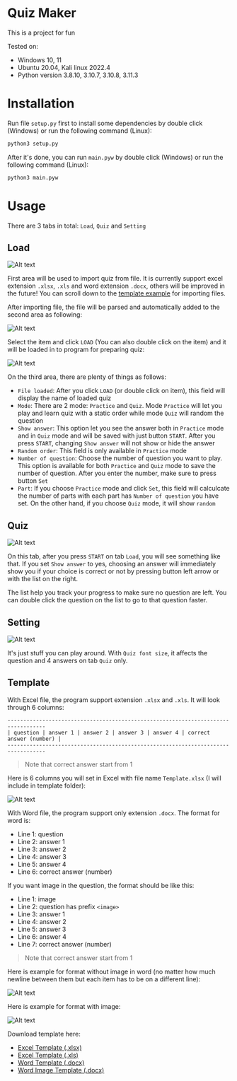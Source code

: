 # Quiz Maker

This is a project for fun

Tested on:
- Windows 10, 11
- Ubuntu 20.04, Kali linux 2022.4
- Python version 3.8.10, 3.10.7, 3.10.8, 3.11.3

# Installation

Run file `setup.py` first to install some dependencies by double click (Windows) or run the following command (Linux):

```python
python3 setup.py
```

After it's done, you can run `main.pyw` by double click (Windows) or run the following command (Linux):

```python
python3 main.pyw
```

# Usage

There are 3 tabs in total: `Load`, `Quiz` and `Setting`

## Load

![Alt text](images/tab-load.png)

First area will be used to import quiz from file. It is currently support excel extension `.xlsx`, `.xls` and word extension `.docx`, others will be improved in the future! You can scroll down to the [template example](#template) for importing files.

After importing file, the file will be parsed and automatically added to the second area as following:

![Alt text](images/after-import.png)

Select the item and click `LOAD` (You can also double click on the item) and it will be loaded in to program for preparing quiz:

![Alt text](images/after-load.png)

On the third area, there are plenty of things as follows:

- `File loaded`: After you click `LOAD` (or double click on item), this field will display the name of loaded quiz
- `Mode`: There are 2 mode: `Practice` and `Quiz`. Mode `Practice` will let you play and learn quiz with a static order while mode `Quiz` will random the question
- `Show answer`: This option let you see the answer both in `Practice` mode and in `Quiz` mode and will be saved with just button `START`. After you press `START`, changing `Show answer` will not show or hide the answer
- `Random order`: This field is only available in `Practice` mode
- `Number of question`: Choose the number of question you want to play. This option is available for both `Practice` and `Quiz` mode to save the number of question. After you enter the number, make sure to press button `Set`
- `Part`: If you choose `Practice` mode and click `Set`, this field will calculcate the number of parts with each part has `Number of question` you have set. On the other hand, if you choose `Quiz` mode, it will show `random`

## Quiz

![Alt text](images/quiz-tab.png)

On this tab, after you press `START` on tab `Load`, you will see something like that. If you set `Show answer` to yes, choosing an answer will immediately show you if your choice is correct or not by pressing button left arrow or with the list on the right.

The list help you track your progress to make sure no question are left. You can double click the question on the list to go to that question faster.

## Setting

![Alt text](images/tab-setting.png)

It's just stuff you can play around. With `Quiz font size`, it affects the question and 4 answers on tab `Quiz` only.

## Template

With Excel file, the program support extension `.xlsx` and `.xls`. It will look through 6 columns:

```
----------------------------------------------------------------------------------
| question | answer 1 | answer 2 | answer 3 | answer 4 | correct answer (number) |
----------------------------------------------------------------------------------
```

> Note that correct answer start from 1

Here is 6 columns you will set in Excel with file name `Template.xlsx` (I will include in template folder):

![Alt text](images/excel-template.png)

With Word file, the program support only extension `.docx`. The format for word is:

- Line 1: question
- Line 2: answer 1
- Line 3: answer 2
- Line 4: answer 3
- Line 5: answer 4
- Line 6: correct answer (number)

If you want image in the question, the format should be like this:

- Line 1: image
- Line 2: question has prefix `<image>`
- Line 3: answer 1
- Line 4: answer 2
- Line 5: answer 3
- Line 6: answer 4
- Line 7: correct answer (number)

> Note that correct answer start from 1

Here is example for format without image in word (no matter how much newline between them but each item has to be on a different line):

![Alt text](images/word-template.png)

Here is example for format with image:

![Alt text](images/word-image-template.png)

Download template here:

- [Excel Template (.xlsx)](./template/Template.xlsx)
- [Excel Template (.xls)](./template/Template.xls)
- [Word Template (.docx)](./template/Template.docx)
- [Word Image Template (.docx)](./template/Image-Template.docx)